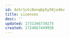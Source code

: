 ```yaml
---
id: 4o5r1utc0onqbp5y50jo4bv
title: Licenses
desc: ''
updated: 1731346739275
created: 1724867449950
---
```


